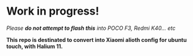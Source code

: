 # Work in progress!
_Please **do not attempt to flash this** into POCO F3, Redmi K40... etc_

**This repo is destinated to convert into Xiaomi alioth config for ubuntu touch, with Halium 11.**
 
